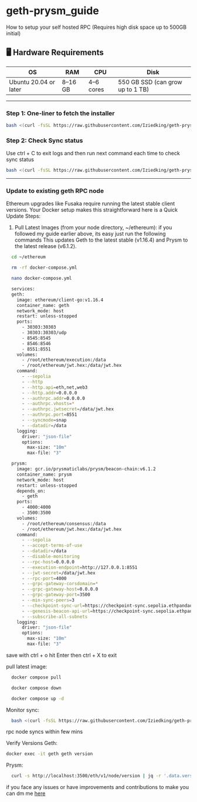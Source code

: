 # geth-prysm_guide
How to setup your self hosted RPC (Requires high disk space up to 500GB initial)

## 🖥️ Hardware Requirements

| **OS**              | **RAM**   | **CPU**     | **Disk**                          |
|---------------------|-----------|-------------|-----------------------------------|
| Ubuntu 20.04 or later | 8–16 GB | 4–6 cores   | 550 GB SSD (can grow up to 1 TB) |

---
### Step 1: One-liner to fetch the installer
```bash
bash <(curl -fsSL https://raw.githubusercontent.com/Iziedking/geth-prysm_guide/main/install_sepolia_node.sh)
```
### Step 2: Check Sync status
Use ctrl + C to exit logs and then run next command each time to check sync status
```bash
bash <(curl -fsSL https://raw.githubusercontent.com/Iziedking/geth-prysm_guide/main/sync.sh)
```


---

### Update to existing geth RPC node

Ethereum upgrades like Fusaka require running the latest stable client versions. Your Docker setup makes this straightforward here is a Quick Update Steps:

1. Pull Latest Images (from your node directory, ~/ethereum):
if you followed my guide earlier above, its easy just run the following commands
This updates Geth to the latest stable (v1.16.4) and Prysm to the latest release (v6.1.2).

```bash
  cd ~/ethereum
```

```bash
  rm -rf docker-compose.yml
```
```bash
  nano docker-compose.yml
```
```bash
  services:
  geth:
    image: ethereum/client-go:v1.16.4
    container_name: geth
    network_mode: host
    restart: unless-stopped
    ports:
      - 30303:30303
      - 30303:30303/udp
      - 8545:8545
      - 8546:8546
      - 8551:8551
    volumes:
      - /root/ethereum/execution:/data
      - /root/ethereum/jwt.hex:/data/jwt.hex
    command:
      - --sepolia
      - --http
      - --http.api=eth,net,web3
      - --http.addr=0.0.0.0
      - --authrpc.addr=0.0.0.0
      - --authrpc.vhosts=*
      - --authrpc.jwtsecret=/data/jwt.hex
      - --authrpc.port=8551
      - --syncmode=snap
      - --datadir=/data
    logging:
      driver: "json-file"
      options:
        max-size: "10m"
        max-file: "3"

  prysm:
    image: gcr.io/prysmaticlabs/prysm/beacon-chain:v6.1.2
    container_name: prysm
    network_mode: host
    restart: unless-stopped
    depends_on:
      - geth
    ports:
      - 4000:4000
      - 3500:3500
    volumes:
      - /root/ethereum/consensus:/data
      - /root/ethereum/jwt.hex:/data/jwt.hex
    command:
      - --sepolia
      - --accept-terms-of-use
      - --datadir=/data
      - --disable-monitoring
      - --rpc-host=0.0.0.0
      - --execution-endpoint=http://127.0.0.1:8551
      - --jwt-secret=/data/jwt.hex
      - --rpc-port=4000
      - --grpc-gateway-corsdomain=*
      - --grpc-gateway-host=0.0.0.0
      - --grpc-gateway-port=3500
      - --min-sync-peers=3
      - --checkpoint-sync-url=https://checkpoint-sync.sepolia.ethpandaops.io
      - --genesis-beacon-api-url=https://checkpoint-sync.sepolia.ethpandaops.io
      - --subscribe-all-subnets
    logging:
      driver: "json-file"
      options:
        max-size: "10m"
        max-file: "3"
```
save with ctrl + o hit Enter
then ctrl + X to exit 

pull latest image:

```bash
  docker compose pull
```
```bash
  docker compose down
```
```bash
  docker compose up -d
```

Monitor sync: 

```bash
  bash <(curl -fsSL https://raw.githubusercontent.com/Iziedking/geth-prysm_guide/main/sync.sh)
```
 rpc node syncs within few mins

Verify Versions
Geth: 
```bash 
docker exec -it geth geth version
```
Prysm:
```bash
  curl -s http://localhost:3500/eth/v1/node/version | jq -r '.data.version'
```


if you face any issues or have improvements and contributions to make you can dm me [here](https://x.com/Iziedking) 
   
